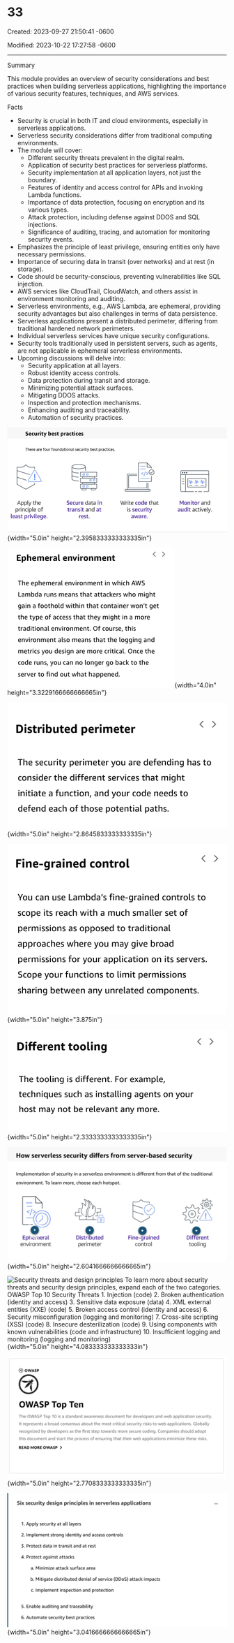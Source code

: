 # 33

Created: 2023-09-27 21:50:41 -0600

Modified: 2023-10-22 17:27:58 -0600

---

Summary

This module provides an overview of security considerations and best practices when building serverless applications, highlighting the importance of various security features, techniques, and AWS services.

Facts

- Security is crucial in both IT and cloud environments, especially in serverless applications.
- Serverless security considerations differ from traditional computing environments.
- The module will cover:
  - Different security threats prevalent in the digital realm.
  - Application of security best practices for serverless platforms.
  - Security implementation at all application layers, not just the boundary.
  - Features of identity and access control for APIs and invoking Lambda functions.
  - Importance of data protection, focusing on encryption and its various types.
  - Attack protection, including defense against DDOS and SQL injections.
  - Significance of auditing, tracing, and automation for monitoring security events.
- Emphasizes the principle of least privilege, ensuring entities only have necessary permissions.
- Importance of securing data in transit (over networks) and at rest (in storage).
- Code should be security-conscious, preventing vulnerabilities like SQL injection.
- AWS services like CloudTrail, CloudWatch, and others assist in environment monitoring and auditing.
- Serverless environments, e.g., AWS Lambda, are ephemeral, providing security advantages but also challenges in terms of data persistence.
- Serverless applications present a distributed perimeter, differing from traditional hardened network perimeters.
- Individual serverless services have unique security configurations.
- Security tools traditionally used in persistent servers, such as agents, are not applicable in ephemeral serverless environments.
- Upcoming discussions will delve into:
  - Security application at all layers.
  - Robust identity access controls.
  - Data protection during transit and storage.
  - Minimizing potential attack surfaces.
  - Mitigating DDOS attacks.
  - Inspection and protection mechanisms.
  - Enhancing auditing and traceability.
  - Automation of security practices.





![Security best practices There are four foundational security best practices. Apply the principle of least privilege. Secure data in transit and at rest. Write code that is security aware. Monitor and audit actively. ](../../../media/AWS-Developing-Serverless-Solutions-on-AWS-Module-10-33-image1.png){width="5.0in" height="2.3958333333333335in"}



![Ephemeral environment The ephemeral environment in which AWS Lambda runs means that attackers who might gain a foothold within that container won't get the type of access that they might in a more traditional environment. Of course, this environment also means that the logging and metrics you design are more critical. Once the code runs, you can no longer go back to the server to find out what happened. ](../../../media/AWS-Developing-Serverless-Solutions-on-AWS-Module-10-33-image2.png){width="4.0in" height="3.3229166666666665in"}





![Distributed perimeter The security perimeter you are defending has to consider the different services that might initiate a function, and your code needs to defend each of those potential paths. ](../../../media/AWS-Developing-Serverless-Solutions-on-AWS-Module-10-33-image3.png){width="5.0in" height="2.8645833333333335in"}





![Fine-grained control You can use Lambda's fine-grained controls to scope its reach with a much smaller set of permissions as opposed to traditional approaches where you may give broad permissions for your application on its servers. Scope your functions to limit permissions sharing between any unrelated components. ](../../../media/AWS-Developing-Serverless-Solutions-on-AWS-Module-10-33-image4.png){width="5.0in" height="3.875in"}





![Different tooling The tooling is different. For example, techniques such as installing agents on your host may not be relevant any more. ](../../../media/AWS-Developing-Serverless-Solutions-on-AWS-Module-10-33-image5.png){width="5.0in" height="2.3333333333333335in"}



![How serverless security differs from server-based security Implementation of security in a serverless environment is different from that of the traditional environment. To learn more, choose each hotspot. Ephemeral environment Distributed perimeter Fine-grained control Different tooling ](../../../media/AWS-Developing-Serverless-Solutions-on-AWS-Module-10-33-image6.png){width="5.0in" height="2.6041666666666665in"}









![Security threats and design principles To learn more about security threats and security design principles, expand each of the two categories. OWASP Top 10 Security Threats 1. Injection (code) 2. Broken authentication (identity and access) 3. Sensitive data exposure (data) 4. XML external entities (XXE) (code) 5. Broken access control (identity and access) 6. Security misconfiguration (logging and monitoring) 7. Cross-site scripting (XSS) (code) 8. Insecure desterilization (code) 9. Using components with known vulnerabilities (code and infrastructure) 10. Insufficient logging and monitoring (logging and monitoring) ](../../../media/AWS-Developing-Serverless-Solutions-on-AWS-Module-10-33-image7.png){width="5.0in" height="4.083333333333333in"}



![OWASP OWASP Top Ten The OWASP Top 10 is a standard awareness document for developers and web application security. It represents a broad consensus about the most critical security risks to web applications. Globally recognized by developers as the first step towards more secure coding. Companies should adopt this document and start the process of ensuring that their web applications minimize these risks. READ MORE OWASP > ](../../../media/AWS-Developing-Serverless-Solutions-on-AWS-Module-10-33-image8.png){width="5.0in" height="2.7708333333333335in"}



![Six security design principles in serverless applications 1. Apply security at all layers 2. Implement strong identity and access controls 3. Protect data in transit and at rest 4. Protect against attacks a. Minimize attack surface area b. Mitigate distributed denial of service (DDoS) attack impacts c. Implement inspection and protection 5. Enable auditing and traceability 6. Automate security best practices ](../../../media/AWS-Developing-Serverless-Solutions-on-AWS-Module-10-33-image9.png){width="5.0in" height="3.0416666666666665in"}











